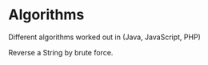 # Algorithms
Different algorithms worked out in (Java, JavaScript, PHP)

Reverse a String by brute force.
